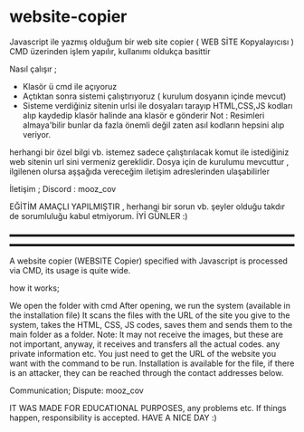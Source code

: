 # website-copier

Javascript ile  yazmış olduğum  bir  web site copier ( WEB SİTE Kopyalayıcısı ) 
 CMD üzerinden işlem yapılır,  kullanımı oldukça basittir 

Nasıl çalışır ; 
   - Klasör ü  cmd ile  açıyoruz
   - Açtıktan sonra sistemi çalıştırıyoruz ( kurulum dosyanın içinde mevcut)
   - Sisteme verdiğiniz sitenin urlsi ile dosyaları  tarayıp HTML,CSS,JS kodları alıp kaydedip klasör halinde ana klasör e gönderir
Not : Resimleri almaya'bilir  bunlar da fazla önemli değil zaten asıl kodların hepsini alıp veriyor.

herhangi bir  özel bilgi vb. istemez sadece  çalıştırılacak  komut ile istediğiniz  web sitenin url sini  vermeniz gereklidir.
Dosya için de  kurulumu mevcuttur  ,   ilgilenen olursa  aşşağıda vereceğim iletişim  adreslerinden ulaşabilirler 




İletişim ; 
Discord : mooz_cov


EĞİTİM AMAÇLI YAPILMIŞTIR  , herhangi bir sorun vb. şeyler olduğu takdır de   sorumluluğu kabul etmiyorum. İYİ GÜNLER :)

▬▬▬▬▬▬▬▬▬▬▬▬▬▬▬▬▬▬▬▬▬▬▬▬▬▬▬▬▬▬▬▬▬▬▬▬▬▬▬▬▬▬▬▬▬▬▬▬▬▬▬▬▬▬▬▬▬▬▬▬▬▬▬▬▬▬▬▬▬▬▬▬


A website copier (WEBSITE Copier) specified with Javascript is processed via CMD, its usage is quite wide.

how it works;

We open the folder with cmd
After opening, we run the system (available in the installation file)
It scans the files with the URL of the site you give to the system, takes the HTML, CSS, JS codes, saves them and sends them to the main folder as a folder. Note: It may not receive the images, but these are not important, anyway, it receives and transfers all the actual codes.
any private information etc. You just need to get the URL of the website you want with the command to be run. Installation is available for the file, if there is an attacker, they can be reached through the contact addresses below.

Communication; Dispute: mooz_cov

IT WAS MADE FOR EDUCATIONAL PURPOSES, any problems etc. If things happen, responsibility is accepted. HAVE A NICE DAY :)
